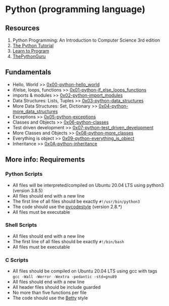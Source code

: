 # Python (programming language)
## Resources
1. Python Programming: An Introduction to Computer Science 3rd edition
2. [The Python Tutorial](https://docs.python.org/3.4/tutorial/index.html)
3. [Learn to Program](https://www.youtube.com/playlist?list=PLGLfVvz_LVvTn3cK5e6LjhgGiSeVlIRwt)
4. [ThePythonGuru](./https://thepythonguru.com/)

## Fundamentals
* Hello, World >> [0x00-python-hello_world](./0x00-python-hello_world)
* if/else, loops, functions >> [0x01-python-if_else_loops_functions](./0x01-python-if_else_loops_functions)
* imports & modules >> [0x02-python-import_modules](./0x02-python-import_modules)
* Data Structures: Lists, Tuples >> [0x03-python-data_structures](./0x03-python-data_structures)
* More Data Structures: Set, Dictionary >> [0x04-python-more_data_structures](./0x04-python-more_data_structures)
* Exceptions >> [0x05-python-exceptions](./0x05-python-exceptions)
* Classes and Objects >> [0x06-python-classes](./0x06-python-classes)
* Test driven development >> [0x07-python-test_driven_development](./0x07-python-test_driven_development)
* More Classes and Objects >> [0x08-python-more_classes](./0x08-python-more_classes)
* Everything is object >> [0x09-python-everything_is_object](./0x09-python-everything_is_object)
* Inheritance >> [0x0A-python-inheritance](./0x0A-python-inheritance)

## More info: Requirements

### Python Scripts
* All files will be interpreted/compiled on Ubuntu 20.04 LTS using python3 (version 3.8.5)
* All files should end with a new line
* The first line of all files should be exactly `#!/usr/bin/python3`
* The code should use the [pycodestyle](./https://github.com/PyCQA/pycodestyle/issues/466) (version 2.8.*)
* All files must be executable

### Shell Scripts
* All files should end with a new line
* The first line of all files should be exactly `#!/bin/bash`
* All files must be executable

### C Scripts
* All files should be compiled on Ubuntu 20.04 LTS using gcc with tags
`gcc -Wall -Werror -Wextra -pedantic -std=gnu89`
* All files should end with a new line
* All header files should be include guarded
* No more than five functions per file
* The code should use the [Betty](https://github.com/holbertonschool/Betty) style

